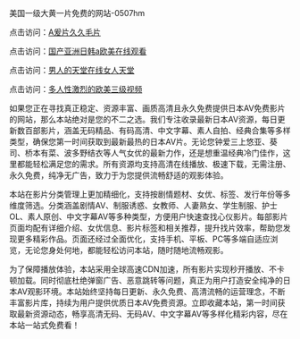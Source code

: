 美国一级大黄一片免费的网站-0507hm


点击访问：<a href="https://gda-c7m.pages.dev/">A爰片久久毛片</a>

点击访问：<a href="https://bsdf-5f5.pages.dev/">国产亚洲日韩a欧美在线观看</a>

点击访问：<a href="https://tfda.pages.dev/">男人的天堂在线女人天堂</a>

点击访问：<a href="https://gsd-agv.pages.dev/">多人性激烈的欧美三级视频</a>



如果您正在寻找真正稳定、资源丰富、画质高清且永久免费提供日本AV免费影片的网站，那么本站绝对是您的不二之选。我们专注收录最新日本AV资源，每日更新数百部影片，涵盖无码精品、有码高清、中文字幕、素人自拍、经典合集等多样类型，确保您第一时间获取到最新最热的日本AV片。无论您钟爱三上悠亚、葵司、桥本有菜、波多野结衣等人气女优的最新力作，还是想重温经典冷门佳作，这里都能轻松满足您的需求。所有资源均支持高清在线播放、极速下载，无需注册、永久免费，纯净无广告，致力于为您提供流畅舒适的观影体验。

本站在影片分类管理上更加精细化，支持按剧情题材、女优、标签、发行年份等多维度筛选。分类涵盖剧情AV、制服诱惑、女教师、人妻熟女、学生制服、护士OL、素人原创、中文字幕AV等多种类型，方便用户快速查找心仪影片。每部影片页面均配有详细介绍、女优信息、影片标签和相关推荐，提升找片效率，帮助您发现更多精彩作品。页面还经过全面优化，支持手机、平板、PC等多端自适应浏览，无论您身处何地，都能轻松访问本站，随时随地流畅观影。

为了保障播放体验，本站采用全球高速CDN加速，所有影片实现秒开播放、不卡顿加载。同时彻底杜绝弹窗广告、恶意跳转等问题，真正为用户打造安全纯净的日本AV观影环境。本站始终坚持每日更新、永久免费、高清流畅的运营理念，不断丰富影片库，持续为用户提供优质日本AV免费资源。立即收藏本站，第一时间获取最新资源动态，畅享高清无码、无码AV、中文字幕AV等多样化精彩内容，尽在本站一站式免费看！




<span style="display:none;">[Canonical link](https://github.com/cc74549/354054 ）</span>
